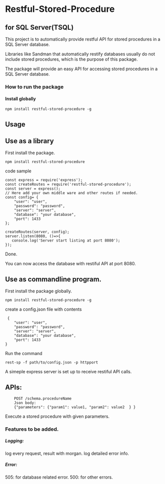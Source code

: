 # Restful-Stored-Procedure
## for SQL Server(TSQL)

This project is to automatically provide restful API for stored procedures in a SQL Server database.

Libraries like Sandman that automatically restify databases usually do not include stored procedures, which is the purpose of this package.

The package will provide an easy API for accessing stored procedures in a SQL Server database.



### How to run the package
#### Install globally
```
npm install restful-stored-procedure -g
```

## Usage

## Use as a library 
First install the package.
```
npm install restful-stored-procedure 
```
 code sample

```
const express = require('express');
const createRoutes = require('restful-stored-procedure');
const server = express();
// Here add your own middle ware and other routes if needed.
const config= {
    "user": "user",
    "password": "password",
    "server": "server",
    "database": "your database",
    "port": 1433
};

createRoutes(server, config);
server.listen(8080, ()=>{
   console.log('Server start listing at port 8080');
});

```
Done. 

You can now access the database with restiful API at port 8080.


##  Use as commandline program.
First install the package globally.

```
npm install restful-stored-procedure -g
```
create a config.json file with contents
```
 {
    "user": "user",
    "password": "password",
    "server": "server",
    "database": "your database",
    "port": 1433
}
```
Run the command

	rest-sp -f path/to/config.json -p httpport
	
A simeple express server is set up to receive restiful API calls.


## APIs: 
```
    POST /schema.procedureName
    Json body: 
    {"parameters": {"param1": value1, "param2": value2  } } 
```    
Execute a stored procedure with given parameters.
	
  

### Features to be added.	

##### Logging: 
 log every request, result with morgan.
 log detailed error info.
 
##### Error:
 505: for database related error.
 500: for other errors. 
	
	


